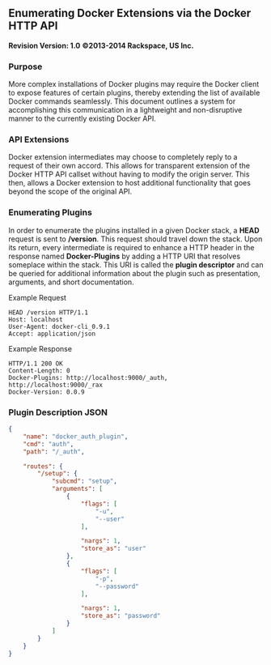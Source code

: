 ## Enumerating Docker Extensions via the Docker HTTP API
**Revision Version: 1.0**
**©2013-2014 Rackspace, US Inc.**

### Purpose

More complex installations of Docker plugins may require the Docker client
to expose features of certain plugins, thereby extending the list of
available Docker commands seamlessly. This document outlines a system for
accomplishing this communication in a lightweight and non-disruptive
manner to the currently existing Docker API.


### API Extensions

Docker extension intermediates may choose to completely reply to a request
of their own accord. This allows for transparent extension of the Docker
HTTP API callset without having to modify the origin server. This then,
allows a Docker extension to host additional functionality that goes beyond
the scope of the original API.


### Enumerating Plugins

In order to enumerate the plugins installed in a given Docker stack, a
**HEAD** request is sent to **/version**. This request should travel down
the stack. Upon its return, every intermediate is required to enhance a
HTTP header in the response named **Docker-Plugins** by adding a HTTP URI that
resolves someplace within the stack. This URI is called the **plugin
descriptor** and can be queried for additional information about the
plugin such as presentation, arguments, and short documentation.

Example Request
```
HEAD /version HTTP/1.1
Host: localhost
User-Agent: docker-cli_0.9.1
Accept: application/json

```

Example Response
```
HTTP/1.1 200 OK
Content-Length: 0
Docker-Plugins: http://localhost:9000/_auth, http://localhost:9000/_rax
Docker-Version: 0.0.9

```


### Plugin Description JSON

```json
{
    "name": "docker_auth_plugin",
    "cmd": "auth",
    "path": "/_auth",

    "routes": {
        "/setup": {
            "subcmd": "setup",
            "arguments": [
                {
                    "flags": [
                        "-u",
                        "--user"
                    ],

                    "nargs": 1,
                    "store_as": "user"
                },
                {
                    "flags": [
                        "-p",
                        "--password"
                    ],

                    "nargs": 1,
                    "store_as": "password"
                }
            ]
        }
    }
}
```
